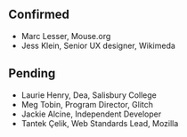 ## Confirmed
* Marc Lesser, Mouse.org
* Jess Klein, Senior UX designer, Wikimeda

## Pending
* Laurie Henry, Dea, Salisbury College
* Meg Tobin, Program Director, Glitch
* Jackie Alcine, Independent Developer
* Tantek Çelik, Web Standards Lead, Mozilla

